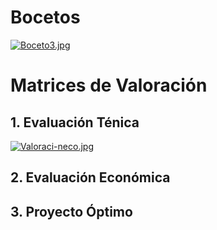 # Bocetos
[![Boceto3.jpg](https://i.postimg.cc/Kzs213j2/Boceto3.jpg)](https://postimg.cc/nj755zqR)
# Matrices de Valoración
## 1. Evaluación Ténica
[![Valoraci-neco.jpg](https://i.postimg.cc/9MNDcMj4/Valoraci-neco.jpg)](https://postimg.cc/YGYr3t0k)
## 2. Evaluación Económica
## 3. Proyecto Óptimo

